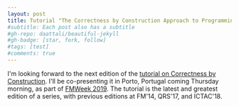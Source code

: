 ```yaml
---
layout: post
title: Tutorial "The Correctness by Construction Approach to Programming" at Formal Methods 2019
#subtitle: Each post also has a subtitle
#gh-repo: daattali/beautiful-jekyll
#gh-badge: [star, fork, follow]
#tags: [test]
#comments: true
---
```


I'm looking forward to the next edition of the [tutorial on Correctness by Construction](https://github.com/TUBS-ISF/CorC/wiki/Tutorial-FM'19:-The-Correctness-by-Construction-Approach-to-Programming). I'll be co-presenting it in Porto, Portugal coming Thursday morning, as part of [FMWeek 2019](http://formalmethods2019.inesctec.pt). The tutorial is the latest and greatest edition of a series, with previous editions at FM'14, QRS'17, and ICTAC'18.
